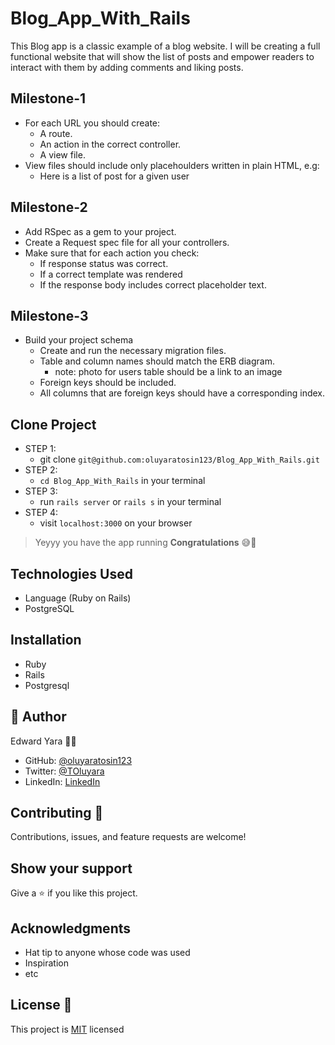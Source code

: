 # Blog_App_With_Rails
This Blog app is a classic example of a blog website. I will be creating a full functional website that will show the list of posts and empower readers to interact with them by adding comments and liking posts.

## Milestone-1
- For each URL you should create:
  - A route.
  - An action in the correct controller.
  - A view file.
- View files should include only placehoulders written in plain HTML, e.g:
  - Here is a list of post for a given user

## Milestone-2
- Add RSpec as a gem to your project.
- Create a Request spec file for all your controllers.
- Make sure that for each action you check:
  - If response status was correct.
  - If a correct template was rendered
  - If the response body includes correct placeholder text.
  
## Milestone-3
- Build your project schema
  - Create and run the necessary migration files.
  - Table and column names should match the ERB diagram.
    - note: photo for users table should be a link to an image
  - Foreign keys should be included.
  - All columns that are foreign keys should have a corresponding index.

## Clone Project
- STEP 1:
  - git clone `git@github.com:oluyaratosin123/Blog_App_With_Rails.git`
- STEP 2:
  - `cd Blog_App_With_Rails` in your terminal
- STEP 3:
  - run `rails server` or `rails s` in your terminal
- STEP 4:
  - visit `localhost:3000` on your browser
> Yeyyy you have the app running **Congratulations** 😅🎉

## Technologies Used
* Language (Ruby on Rails)
* PostgreSQL

## Installation
* Ruby
* Rails
* Postgresql

## 👤 Author 
Edward Yara :student: 
- GitHub: [@oluyaratosin123](https://github.com/oluyaratosin123)
- Twitter: [@TOluyara](https://twitter.com/TOluyara)
- LinkedIn: [LinkedIn](https://www.linkedin.com/in/edward-oluyara/)

## Contributing :handshake:
Contributions, issues, and feature requests are welcome!

## Show your support
Give a 	:star: if you like this project.

## Acknowledgments
* Hat tip to anyone whose code was used
* Inspiration
* etc

## License :memo:
This project is [MIT](https://github.com/microverseinc/readme-template/blob/master/MIT.md) licensed
